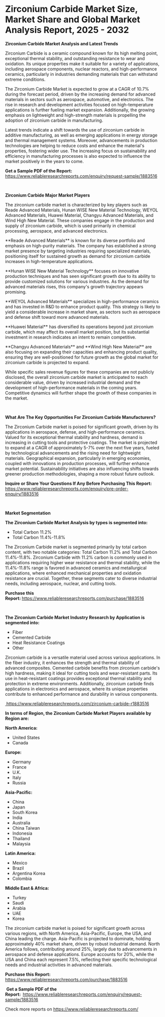 <p><h1>Zirconium Carbide Market Size, Market Share and Global Market Analysis Report, 2025 - 2032</h1></p><p><strong>Zirconium Carbide Market Analysis and Latest Trends</strong></p>
<p><p>Zirconium Carbide is a ceramic compound known for its high melting point, exceptional thermal stability, and outstanding resistance to wear and oxidation. Its unique properties make it suitable for a variety of applications, including aerospace components, nuclear reactors, and high-performance ceramics, particularly in industries demanding materials that can withstand extreme conditions.</p><p>The Zirconium Carbide Market is expected to grow at a CAGR of 10.7% during the forecast period, driven by the increasing demand for advanced materials in sectors such as aerospace, automotive, and electronics. The rise in research and development activities focused on high-temperature applications is further fueling market expansion. Additionally, the growing emphasis on lightweight and high-strength materials is propelling the adoption of zirconium carbide in manufacturing.</p><p>Latest trends indicate a shift towards the use of zirconium carbide in additive manufacturing, as well as emerging applications in energy storage and thermal management systems. Moreover, advancements in production technologies are helping to reduce costs and enhance the material's properties, fostering wider use. The increasing focus on sustainability and efficiency in manufacturing processes is also expected to influence the market positively in the years to come.</p></p>
<p><strong>Get a Sample PDF of the Report:&nbsp;</strong> <a href="https://www.reliableresearchreports.com/enquiry/request-sample/1883516?utm_campaign=2102&utm_medium=2&utm_source=Github&utm_content=ia&utm_term=31012025&utm_id=zirconium-carbide">https://www.reliableresearchreports.com/enquiry/request-sample/1883516</a></p>
<p>&nbsp;</p>
<p><strong>Zirconium Carbide Major Market Players</strong></p>
<p><p>The zirconium carbide market is characterized by key players such as Reade Advanced Materials, Hunan WISE New Material Technology, WEYOL Advanced Materials, Huawei Material, Changyu Advanced Materials, and Wind High New Material. These companies engage in the production and supply of zirconium carbide, which is used primarily in chemical processing, aerospace, and advanced electronics.</p><p>**Reade Advanced Materials** is known for its diverse portfolio and emphasis on high-purity materials. The company has established a strong market presence by targeting industries requiring specialized materials, positioning itself for sustained growth as demand for zirconium carbide increases in high-temperature applications.</p><p>**Hunan WISE New Material Technology** focuses on innovative production techniques and has seen significant growth due to its ability to provide customized solutions for various industries. As the demand for advanced materials rises, this company's growth trajectory appears promising.</p><p>**WEYOL Advanced Materials** specializes in high-performance ceramics and has invested in R&D to enhance product quality. This strategy is likely to yield a considerable increase in market share, as sectors such as aerospace and defense shift toward more advanced materials.</p><p>**Huawei Material** has diversified its operations beyond just zirconium carbide, which may affect its overall market position, but its substantial investment in research indicates an intent to remain competitive.</p><p>**Changyu Advanced Materials** and **Wind High New Material** are also focusing on expanding their capacities and enhancing product quality, ensuring they are well-positioned for future growth as the global market for zirconium carbide is projected to expand.</p><p>While specific sales revenue figures for these companies are not publicly disclosed, the overall zirconium carbide market is anticipated to reach considerable value, driven by increased industrial demand and the development of high-performance materials in the coming years. Competitive dynamics will further shape the growth of these companies in the market.</p></p>
<p>&nbsp;</p>
<p><strong>What Are The Key Opportunities For Zirconium Carbide Manufacturers?</strong></p>
<p><p>The Zirconium Carbide market is poised for significant growth, driven by its applications in aerospace, defense, and high-performance ceramics. Valued for its exceptional thermal stability and hardness, demand is increasing in cutting tools and protective coatings. The market is projected to expand at a CAGR of approximately 5-7% over the next five years, fueled by technological advancements and the rising need for lightweight materials. Geographical expansion, particularly in emerging economies, coupled with innovations in production processes, will further enhance market potential. Sustainability initiatives are also influencing shifts towards greener production methodologies, shaping a more robust future outlook.</p></p>
<p><strong>Inquire or Share Your Questions If Any Before Purchasing This Report:</strong> <a href="https://www.reliableresearchreports.com/enquiry/pre-order-enquiry/1883516?utm_campaign=2102&utm_medium=2&utm_source=Github&utm_content=ia&utm_term=31012025&utm_id=zirconium-carbide">https://www.reliableresearchreports.com/enquiry/pre-order-enquiry/1883516</a></p>
<p>&nbsp;</p>
<p><strong>Market Segmentation</strong></p>
<p><strong>The Zirconium Carbide Market Analysis by types is segmented into:</strong></p>
<p><ul><li>Total Carbon 11.2%</li><li>Total Carbon 11.4%-11.8%</li></ul></p>
<p><p>The Zirconium Carbide market is segmented primarily by total carbon content, with two notable categories: Total Carbon 11.2% and Total Carbon 11.4%-11.8%. Zirconium Carbide with 11.2% carbon is commonly used in applications requiring higher wear resistance and thermal stability, while the 11.4%-11.8% range is favored in advanced ceramics and metallurgical applications, where enhanced mechanical properties and oxidation resistance are crucial. Together, these segments cater to diverse industrial needs, including aerospace, nuclear, and cutting tools.</p></p>
<p><strong>Purchase this Report:&nbsp;</strong><a href="https://www.reliableresearchreports.com/purchase/1883516?utm_campaign=2102&utm_medium=2&utm_source=Github&utm_content=ia&utm_term=31012025&utm_id=zirconium-carbide">https://www.reliableresearchreports.com/purchase/1883516</a></p>
<p>&nbsp;</p>
<p><strong>The Zirconium Carbide Market Industry Research by Application is segmented into:</strong></p>
<p><ul><li>Fiber</li><li>Cemented Carbide</li><li>Heat Resistance Coatings</li><li>Other</li></ul></p>
<p><p>Zirconium carbide is a versatile material used across various applications. In the fiber industry, it enhances the strength and thermal stability of advanced composites. Cemented carbide benefits from zirconium carbide's high hardness, making it ideal for cutting tools and wear-resistant parts. Its use in heat-resistant coatings provides exceptional thermal stability and protection in extreme environments. Additionally, zirconium carbide finds applications in electronics and aerospace, where its unique properties contribute to enhanced performance and durability in various components.</p></p>
<p><a href="https://www.reliableresearchreports.com/zirconium-carbide-r1883516?utm_campaign=2102&utm_medium=2&utm_source=Github&utm_content=ia&utm_term=31012025&utm_id=zirconium-carbide">&nbsp;https://www.reliableresearchreports.com/zirconium-carbide-r1883516</a></p>
<p><strong>In terms of Region, the Zirconium Carbide Market Players available by Region are:</strong></p>
<p>
    <p> <strong> North America: </strong>
        <ul>
            <li>United States</li>
            <li>Canada</li>
        </ul>
        </p> 
    <p> <strong> Europe: </strong>
        <ul>
            <li>Germany</li>
            <li>France</li>
            <li>U.K.</li>
            <li>Italy</li>
            <li>Russia</li>
        </ul>
        </p> 
    <p> <strong> Asia-Pacific: </strong>
        <ul>
            <li>China</li>
            <li>Japan</li>
            <li>South Korea</li>
            <li>India</li>
            <li>Australia</li>
            <li>China Taiwan</li>
            <li>Indonesia</li>
            <li>Thailand</li>
            <li>Malaysia</li>
        </ul>
        </p> 
    <p> <strong> Latin America: </strong>
        <ul>
            <li>Mexico</li>
            <li>Brazil</li>
            <li>Argentina Korea</li>
            <li>Colombia</li>
        </ul>
        </p> 
    <p> <strong> Middle East & Africa: </strong>
        <ul>
            <li>Turkey</li>
            <li>Saudi</li>
            <li>Arabia</li>
            <li>UAE</li>
            <li>Korea</li>
        </ul>
    </p>
    </p>
<p><p>The zirconium carbide market is poised for significant growth across various regions, with North America, Asia-Pacific, Europe, the USA, and China leading the charge. Asia-Pacific is projected to dominate, holding approximately 40% market share, driven by robust industrial demand. North America follows, contributing around 25%, largely due to advancements in aerospace and defense applications. Europe accounts for 20%, while the USA and China each represent 7.5%, reflecting their specific technological needs and industrial activities in advanced materials.</p></p>
<p><strong>Purchase this Report: </strong><a href="https://www.reliableresearchreports.com/purchase/1883516?utm_campaign=2102&utm_medium=2&utm_source=Github&utm_content=ia&utm_term=31012025&utm_id=zirconium-carbide">https://www.reliableresearchreports.com/purchase/1883516</a></p>
<p>&nbsp;<strong>Get a Sample PDF of the Report:&nbsp;&nbsp;</strong><a href="https://www.reliableresearchreports.com/enquiry/request-sample/1883516?utm_campaign=2102&utm_medium=2&utm_source=Github&utm_content=ia&utm_term=31012025&utm_id=zirconium-carbide">https://www.reliableresearchreports.com/enquiry/request-sample/1883516</a></p>
<p><strong></strong></p>
<p>Check more reports on <a href="https://www.reliableresearchreports.com/?utm_campaign=2102&utm_medium=2&utm_source=Github&utm_content=ia&utm_term=31012025&utm_id=zirconium-carbide">https://www.reliableresearchreports.com/</a></p>